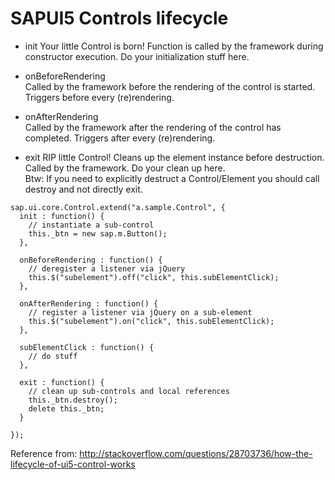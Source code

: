 # SAPUI5 Controls lifecycle

* init 
Your little Control is born! Function is called by the framework during constructor execution. Do your initialization stuff here.

* onBeforeRendering   
Called by the framework before the rendering of the control is started. Triggers before every (re)rendering.

* onAfterRendering   
Called by the framework after the rendering of the control has completed. Triggers after every (re)rendering.

* exit 
RIP little Control! Cleans up the element instance before destruction. Called by the framework. Do your clean up here.   
Btw: If you need to explicitly destruct a Control/Element you should call destroy and not directly exit.


```javasccript
sap.ui.core.Control.extend("a.sample.Control", {
  init : function() {
    // instantiate a sub-control
    this._btn = new sap.m.Button(); 
  },

  onBeforeRendering : function() {
    // deregister a listener via jQuery
    this.$("subelement").off("click", this.subElementClick);
  },

  onAfterRendering : function() {
    // register a listener via jQuery on a sub-element
    this.$("subelement").on("click", this.subElementClick);
  },

  subElementClick : function() {
    // do stuff
  },

  exit : function() {
    // clean up sub-controls and local references
    this._btn.destroy();
    delete this._btn;
  }

});
```


Reference from: http://stackoverflow.com/questions/28703736/how-the-lifecycle-of-ui5-control-works
